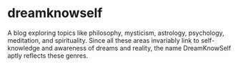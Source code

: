 # dreamknowself
 A blog exploring topics like philosophy, mysticism, astrology, psychology, meditation, and spirituality. Since all these areas invariably link to self-knowledge and awareness of dreams and reality, the name DreamKnowSelf aptly reflects these genres.

